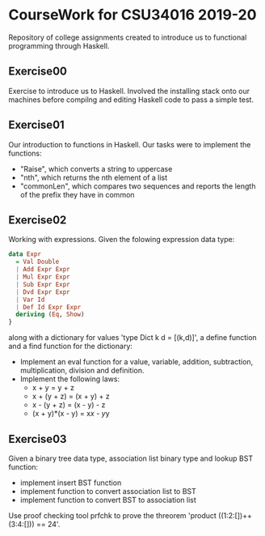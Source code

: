 # CourseWork for CSU34016 2019-20

Repository of college assignments created to introduce us to functional programming through Haskell.

## Exercise00

Exercise to introduce us to Haskell. Involved the installing stack onto our machines before compilng and editing Haskell code to pass a simple test.

## Exercise01

Our introduction to functions in Haskell. Our tasks were to implement the functions:
- "Raise", which converts a string to uppercase
- "nth", which returns the nth element of a list
- "commonLen", which compares two sequences and reports the length of the prefix they have in common

## Exercise02

Working with expressions. Given the folowing expression data type:
```haskell
data Expr
  = Val Double
  | Add Expr Expr
  | Mul Expr Expr
  | Sub Expr Expr
  | Dvd Expr Expr
  | Var Id
  | Def Id Expr Expr
  deriving (Eq, Show)
}
```
along with a dictionary for values 'type Dict k d  =  [(k,d)]', a define function and a find function for the dictionary:
- Implement an eval function for a value, variable, addition, subtraction, multiplication, division and definition.
- Implement the following laws: 
    - x + y = y + z
    - x + (y + z) = (x + y) + z
    - x - (y + z) = (x - y) - z
    - (x + y)\*(x - y) = x*x - y*y

## Exercise03

Given a binary tree data type, association list binary type and lookup BST function:
- implement insert BST function
- implement function to convert association list to BST
- implement function to convert BST to association list 

Use proof checking tool prfchk to prove the threorem 'product ((1:2:[])++(3:4:[])) == 24'.
